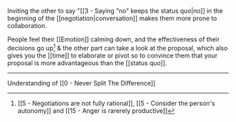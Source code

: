 Inviting the other to say "[[3 - Saying "no" keeps the status quo|no]] in the beginning of the [[negotiation|conversation]] makes them more prone to collaboration.

People feel their [[Emotion]] calming down, and the effectiveness of their decisions go up[^1] & the other part can take a look at the proposal, which also gives you the [[time]] to elaborate or pivot so to convince them that your proposal is more advantageous than the [[status quo]].

---

Understanding of [[0 - Never Split The Difference]]

[^1]: [[5 - Negotiations are not fully rational]], [[5 - Consider the person's autonomy]] and [[15 - Anger is rarerely productive]]